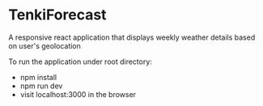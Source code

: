 # TenkiForecast
A responsive react application that displays weekly weather details based on user's geolocation

To run the application under root directory:
- npm install
-  npm run dev
-  visit localhost:3000 in the browser
